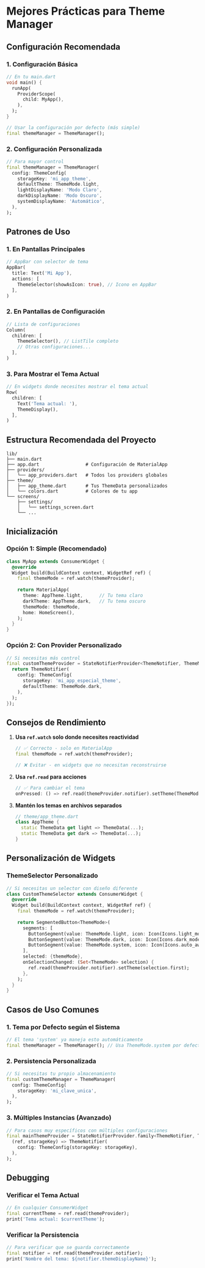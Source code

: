 # Mejores Prácticas para Theme Manager

## Configuración Recomendada

### 1. Configuración Básica
```dart
// En tu main.dart
void main() {
  runApp(
    ProviderScope(
      child: MyApp(),
    ),
  );
}

// Usar la configuración por defecto (más simple)
final themeManager = ThemeManager();
```

### 2. Configuración Personalizada
```dart
// Para mayor control
final themeManager = ThemeManager(
  config: ThemeConfig(
    storageKey: 'mi_app_theme',
    defaultTheme: ThemeMode.light,
    lightDisplayName: 'Modo Claro',
    darkDisplayName: 'Modo Oscuro',
    systemDisplayName: 'Automático',
  ),
);
```

## Patrones de Uso

### 1. En Pantallas Principales
```dart
// AppBar con selector de tema
AppBar(
  title: Text('Mi App'),
  actions: [
    ThemeSelector(showAsIcon: true), // Icono en AppBar
  ],
)
```

### 2. En Pantallas de Configuración
```dart
// Lista de configuraciones
Column(
  children: [
    ThemeSelector(), // ListTile completo
    // Otras configuraciones...
  ],
)
```

### 3. Para Mostrar el Tema Actual
```dart
// En widgets donde necesites mostrar el tema actual
Row(
  children: [
    Text('Tema actual: '),
    ThemeDisplay(),
  ],
)
```

## Estructura Recomendada del Proyecto

```
lib/
├── main.dart
├── app.dart                 # Configuración de MaterialApp
├── providers/
│   └── app_providers.dart   # Todos los providers globales
├── theme/
│   ├── app_theme.dart       # Tus ThemeData personalizados
│   └── colors.dart          # Colores de tu app
└── screens/
    ├── settings/
    │   └── settings_screen.dart
    └── ...
```

## Inicialización

### Opción 1: Simple (Recomendado)
```dart
class MyApp extends ConsumerWidget {
  @override
  Widget build(BuildContext context, WidgetRef ref) {
    final themeMode = ref.watch(themeProvider);
    
    return MaterialApp(
      theme: AppTheme.light,      // Tu tema claro
      darkTheme: AppTheme.dark,   // Tu tema oscuro
      themeMode: themeMode,
      home: HomeScreen(),
    );
  }
}
```

### Opción 2: Con Provider Personalizado
```dart
// Si necesitas más control
final customThemeProvider = StateNotifierProvider<ThemeNotifier, ThemeMode>((ref) {
  return ThemeNotifier(
    config: ThemeConfig(
      storageKey: 'mi_app_especial_theme',
      defaultTheme: ThemeMode.dark,
    ),
  );
});
```

## Consejos de Rendimiento

1. **Usa `ref.watch` solo donde necesites reactividad**
   ```dart
   // ✅ Correcto - solo en MaterialApp
   final themeMode = ref.watch(themeProvider);
   
   // ❌ Evitar - en widgets que no necesitan reconstruirse
   ```

2. **Usa `ref.read` para acciones**
   ```dart
   // ✅ Para cambiar el tema
   onPressed: () => ref.read(themeProvider.notifier).setTheme(ThemeMode.dark)
   ```

3. **Mantén los temas en archivos separados**
   ```dart
   // theme/app_theme.dart
   class AppTheme {
     static ThemeData get light => ThemeData(...);
     static ThemeData get dark => ThemeData(...);
   }
   ```

## Personalización de Widgets

### ThemeSelector Personalizado
```dart
// Si necesitas un selector con diseño diferente
class CustomThemeSelector extends ConsumerWidget {
  @override
  Widget build(BuildContext context, WidgetRef ref) {
    final themeMode = ref.watch(themeProvider);
    
    return SegmentedButton<ThemeMode>(
      segments: [
        ButtonSegment(value: ThemeMode.light, icon: Icon(Icons.light_mode)),
        ButtonSegment(value: ThemeMode.dark, icon: Icon(Icons.dark_mode)),
        ButtonSegment(value: ThemeMode.system, icon: Icon(Icons.auto_awesome)),
      ],
      selected: {themeMode},
      onSelectionChanged: (Set<ThemeMode> selection) {
        ref.read(themeProvider.notifier).setTheme(selection.first);
      },
    );
  }
}
```

## Casos de Uso Comunes

### 1. Tema por Defecto según el Sistema
```dart
// El tema 'system' ya maneja esto automáticamente
final themeManager = ThemeManager(); // Usa ThemeMode.system por defecto
```

### 2. Persistencia Personalizada
```dart
// Si necesitas tu propio almacenamiento
final customThemeManager = ThemeManager(
  config: ThemeConfig(
    storageKey: 'mi_clave_unica',
  ),
);
```

### 3. Múltiples Instancias (Avanzado)
```dart
// Para casos muy específicos con múltiples configuraciones
final mainThemeProvider = StateNotifierProvider.family<ThemeNotifier, ThemeMode, String>(
  (ref, storageKey) => ThemeNotifier(
    config: ThemeConfig(storageKey: storageKey),
  ),
);
```

## Debugging

### Verificar el Tema Actual
```dart
// En cualquier ConsumerWidget
final currentTheme = ref.read(themeProvider);
print('Tema actual: $currentTheme');
```

### Verificar la Persistencia
```dart
// Para verificar que se guarda correctamente
final notifier = ref.read(themeProvider.notifier);
print('Nombre del tema: ${notifier.themeDisplayName}');
```
